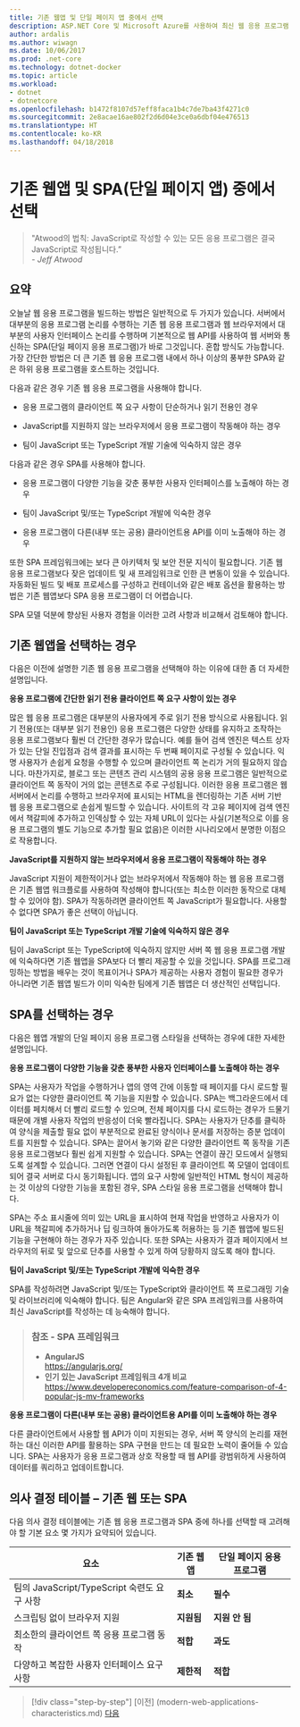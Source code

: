 ```yaml
---
title: 기존 웹앱 및 단일 페이지 앱 중에서 선택
description: ASP.NET Core 및 Microsoft Azure를 사용하여 최신 웹 응용 프로그램 설계
author: ardalis
ms.author: wiwagn
ms.date: 10/06/2017
ms.prod: .net-core
ms.technology: dotnet-docker
ms.topic: article
ms.workload:
- dotnet
- dotnetcore
ms.openlocfilehash: b1472f8107d57eff8faca1b4c7de7ba43f4271c0
ms.sourcegitcommit: 2e8acae16ae802f2d6d04e3ce0a6dbf04e476513
ms.translationtype: HT
ms.contentlocale: ko-KR
ms.lasthandoff: 04/18/2018
---
```

# <a name="choose-between-traditional-web-apps-and-single-page-apps-spas"></a>기존 웹앱 및 SPA(단일 페이지 앱) 중에서 선택

> "Atwood의 법칙: JavaScript로 작성할 수 있는 모든 응용 프로그램은 결국 JavaScript로 작성됩니다.”  
> _\- Jeff Atwood_

## <a name="summary"></a>요약

오늘날 웹 응용 프로그램을 빌드하는 방법은 일반적으로 두 가지가 있습니다. 서버에서 대부분의 응용 프로그램 논리를 수행하는 기존 웹 응용 프로그램과 웹 브라우저에서 대부분의 사용자 인터페이스 논리를 수행하며 기본적으로 웹 API를 사용하여 웹 서버와 통신하는 SPA(단일 페이지 응용 프로그램)가 바로 그것입니다. 혼합 방식도 가능합니다. 가장 간단한 방법은 더 큰 기존 웹 응용 프로그램 내에서 하나 이상의 풍부한 SPA와 같은 하위 응용 프로그램을 호스트하는 것입니다.

다음과 같은 경우 기존 웹 응용 프로그램을 사용해야 합니다.

-   응용 프로그램의 클라이언트 쪽 요구 사항이 단순하거나 읽기 전용인 경우

-   JavaScript를 지원하지 않는 브라우저에서 응용 프로그램이 작동해야 하는 경우

-   팀이 JavaScript 또는 TypeScript 개발 기술에 익숙하지 않은 경우

다음과 같은 경우 SPA를 사용해야 합니다.

-   응용 프로그램이 다양한 기능을 갖춘 풍부한 사용자 인터페이스를 노출해야 하는 경우

-   팀이 JavaScript 및/또는 TypeScript 개발에 익숙한 경우

-   응용 프로그램이 다른(내부 또는 공용) 클라이언트용 API를 이미 노출해야 하는 경우

또한 SPA 프레임워크에는 보다 큰 아키텍처 및 보안 전문 지식이 필요합니다. 기존 웹 응용 프로그램보다 잦은 업데이트 및 새 프레임워크로 인한 큰 변동이 있을 수 있습니다.  자동화된 빌드 및 배포 프로세스를 구성하고 컨테이너와 같은 배포 옵션을 활용하는 방법은 기존 웹앱보다 SPA 응용 프로그램이 더 어렵습니다.

SPA 모델 덕분에 향상된 사용자 경험을 이러한 고려 사항과 비교해서 검토해야 합니다.

## <a name="when-to-choose-traditional-web-apps"></a>기존 웹앱을 선택하는 경우

다음은 이전에 설명한 기존 웹 응용 프로그램을 선택해야 하는 이유에 대한 좀 더 자세한 설명입니다.

**응용 프로그램에 간단한 읽기 전용 클라이언트 쪽 요구 사항이 있는 경우**

많은 웹 응용 프로그램은 대부분의 사용자에게 주로 읽기 전용 방식으로 사용됩니다. 읽기 전용(또는 대부분 읽기 전용인) 응용 프로그램은 다양한 상태를 유지하고 조작하는 응용 프로그램보다 훨씬 더 간단한 경우가 많습니다. 예를 들어 검색 엔진은 텍스트 상자가 있는 단일 진입점과 검색 결과를 표시하는 두 번째 페이지로 구성될 수 있습니다. 익명 사용자가 손쉽게 요청을 수행할 수 있으며 클라이언트 쪽 논리가 거의 필요하지 않습니다. 마찬가지로, 블로그 또는 콘텐츠 관리 시스템의 공용 응용 프로그램은 일반적으로 클라이언트 쪽 동작이 거의 없는 콘텐츠로 주로 구성됩니다. 이러한 응용 프로그램은 웹 서버에서 논리를 수행하고 브라우저에 표시되는 HTML을 렌더링하는 기존 서버 기반 웹 응용 프로그램으로 손쉽게 빌드할 수 있습니다. 사이트의 각 고유 페이지에 검색 엔진에서 책갈피에 추가하고 인덱싱할 수 있는 자체 URL이 있다는 사실(기본적으로 이를 응용 프로그램의 별도 기능으로 추가할 필요 없음)은 이러한 시나리오에서 분명한 이점으로 작용합니다.

**JavaScript를 지원하지 않는 브라우저에서 응용 프로그램이 작동해야 하는 경우**

JavaScript 지원이 제한적이거나 없는 브라우저에서 작동해야 하는 웹 응용 프로그램은 기존 웹앱 워크플로를 사용하여 작성해야 합니다(또는 최소한 이러한 동작으로 대체할 수 있어야 함). SPA가 작동하려면 클라이언트 쪽 JavaScript가 필요합니다. 사용할 수 없다면 SPA가 좋은 선택이 아닙니다.

**팀이 JavaScript 또는 TypeScript 개발 기술에 익숙하지 않은 경우**

팀이 JavaScript 또는 TypeScript에 익숙하지 않지만 서버 쪽 웹 응용 프로그램 개발에 익숙하다면 기존 웹앱을 SPA보다 더 빨리 제공할 수 있을 것입니다. SPA를 프로그래밍하는 방법을 배우는 것이 목표이거나 SPA가 제공하는 사용자 경험이 필요한 경우가 아니라면 기존 웹앱 빌드가 이미 익숙한 팀에게 기존 웹앱은 더 생산적인 선택입니다.

## <a name="when-to-choose-spas"></a>SPA를 선택하는 경우

다음은 웹앱 개발의 단일 페이지 응용 프로그램 스타일을 선택하는 경우에 대한 자세한 설명입니다.

**응용 프로그램이 다양한 기능을 갖춘 풍부한 사용자 인터페이스를 노출해야 하는 경우**

SPA는 사용자가 작업을 수행하거나 앱의 영역 간에 이동할 때 페이지를 다시 로드할 필요가 없는 다양한 클라이언트 쪽 기능을 지원할 수 있습니다. SPA는 백그라운드에서 데이터를 페치해서 더 빨리 로드할 수 있으며, 전체 페이지를 다시 로드하는 경우가 드물기 때문에 개별 사용자 작업의 반응성이 더욱 빨라집니다. SPA는 사용자가 단추를 클릭하여 양식을 제출할 필요 없이 부분적으로 완료된 양식이나 문서를 저장하는 증분 업데이트를 지원할 수 있습니다. SPA는 끌어서 놓기와 같은 다양한 클라이언트 쪽 동작을 기존 응용 프로그램보다 훨씬 쉽게 지원할 수 있습니다. SPA는 연결이 끊긴 모드에서 실행되도록 설계할 수 있습니다. 그러면 연결이 다시 설정된 후 클라이언트 쪽 모델이 업데이트되어 결국 서버로 다시 동기화됩니다. 앱의 요구 사항에 일반적인 HTML 형식이 제공하는 것 이상의 다양한 기능을 포함된 경우, SPA 스타일 응용 프로그램을 선택해야 합니다.

SPA는 주소 표시줄에 의미 있는 URL을 표시하여 현재 작업을 반영하고 사용자가 이 URL을 책갈피에 추가하거나 딥 링크하여 돌아가도록 허용하는 등 기존 웹앱에 빌드된 기능을 구현해야 하는 경우가 자주 있습니다. 또한 SPA는 사용자가 결과 페이지에서 브라우저의 뒤로 및 앞으로 단추를 사용할 수 있게 하여 당황하지 않도록 해야 합니다.

**팀이 JavaScript 및/또는 TypeScript 개발에 익숙한 경우**

SPA를 작성하려면 JavaScript 및/또는 TypeScript와 클라이언트 쪽 프로그래밍 기술 및 라이브러리에 익숙해야 합니다. 팀은 Angular와 같은 SPA 프레임워크를 사용하여 최신 JavaScript를 작성하는 데 능숙해야 합니다.

> ### <a name="references--spa-frameworks"></a>참조 - SPA 프레임워크
> - **AngularJS**  
> <https://angularjs.org/>
> - **인기 있는 JavaScript 프레임워크 4개 비교**  
> <https://www.developereconomics.com/feature-comparison-of-4-popular-js-mv-frameworks>

**응용 프로그램이 다른(내부 또는 공용) 클라이언트용 API를 이미 노출해야 하는 경우**

다른 클라이언트에서 사용할 웹 API가 이미 지원되는 경우, 서버 쪽 양식의 논리를 재현하는 대신 이러한 API를 활용하는 SPA 구현을 만드는 데 필요한 노력이 줄어들 수 있습니다. SPA는 사용자가 응용 프로그램과 상호 작용할 때 웹 API를 광범위하게 사용하여 데이터를 쿼리하고 업데이트합니다.

## <a name="decision-table--traditional-web-or-spa"></a>의사 결정 테이블 – 기존 웹 또는 SPA

다음 의사 결정 테이블에는 기존 웹 응용 프로그램과 SPA 중에 하나를 선택할 때 고려해야 할 기본 요소 몇 가지가 요약되어 있습니다.

  | **요소** | **기존 웹앱** | **단일 페이지 응용 프로그램** |
  |---|---|---|
  | 팀의 JavaScript/TypeScript 숙련도 요구 사항 | **최소** | **필수** |
  | 스크립팅 없이 브라우저 지원 | **지원됨** | **지원 안 됨** |
  | 최소한의 클라이언트 쪽 응용 프로그램 동작 | **적합** | **과도** |
  | 다양하고 복잡한 사용자 인터페이스 요구 사항 | **제한적** | **적합** |

>[!div class="step-by-step"]
[이전] (modern-web-applications-characteristics.md) [다음](architectural-principles.md)
